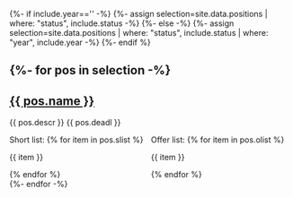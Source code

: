 {%- if include.year=='' -%}
{%- assign selection=site.data.positions | where: "status", include.status -%}
{%- else -%}
{%- assign selection=site.data.positions | where: "status", include.status | where: "year", include.year -%}
{%- endif %}


<style>
    {
        box-sizing: border-box;
    }
    /* Set additional styling options for the columns*/
    .column {
    float: left;
    width: 50%;
    }

    .row:after {
    content: "";
    display: table;
    clear: both;
    }
</style>


{%- for pos in selection -%}
---
<h2><a href="{{ pos.url }}" target="_blank">{{ pos.name }}</a></h2>

{{ pos.descr }}
{{ pos.deadl }}


<div class="row">
        <div class="column">
            Short list:
            {% for item in pos.slist %}
            <p> {{ item }}</p>
            {% endfor %}
        </div>
        <div class="column">
            Offer list:
            {% for item in pos.olist %}
            <p> {{ item }}</p>
            {% endfor %}
        </div>
</div>
{%- endfor -%}
